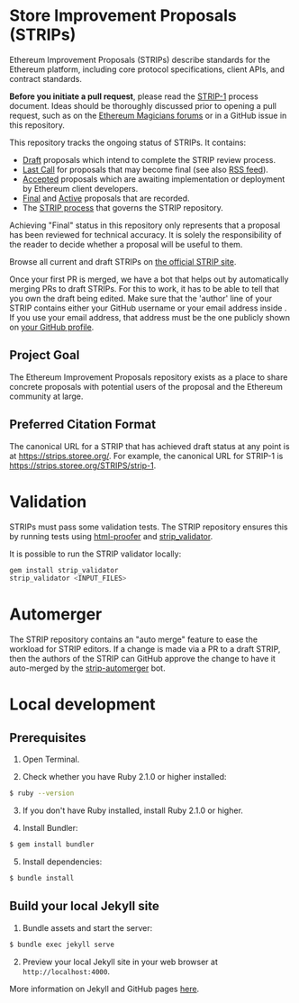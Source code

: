 # Store Improvement Proposals (STRIPs)

Ethereum Improvement Proposals (STRIPs) describe standards for the Ethereum platform, including core protocol specifications, client APIs, and contract standards.

**Before you initiate a pull request**, please read the [STRIP-1](https://strips.storee.org/STRIPS/strip-1) process document. Ideas should be thoroughly discussed prior to opening a pull request, such as on the [Ethereum Magicians forums](https://storee-magicians.org) or in a GitHub issue in this repository.

This repository tracks the ongoing status of STRIPs. It contains:

- [Draft](https://strips.storee.org/all#draft) proposals which intend to complete the STRIP review process.
- [Last Call](https://strips.storee.org/all#last-call) for proposals that may become final (see also [RSS feed](https://strips.storee.org/last-call.xml)).
- [Accepted](https://strips.storee.org/all#accepted) proposals which are awaiting implementation or deployment by Ethereum client developers.
- [Final](https://strips.storee.org/all#final) and [Active](https://strips.storee.org/all#active) proposals that are recorded.
- The [STRIP process](./STRIPS/strip-1.md#strip-work-flow) that governs the STRIP repository.

Achieving "Final" status in this repository only represents that a proposal has been reviewed for technical accuracy. It is solely the responsibility of the reader to decide whether a proposal will be useful to them.

Browse all current and draft STRIPs on [the official STRIP site](https://strips.storee.org/).

Once your first PR is merged, we have a bot that helps out by automatically merging PRs to draft STRIPs. For this to work, it has to be able to tell that you own the draft being edited. Make sure that the 'author' line of your STRIP contains either your GitHub username or your email address inside <triangular brackets>. If you use your email address, that address must be the one publicly shown on [your GitHub profile](https://github.com/settings/profile).

## Project Goal

The Ethereum Improvement Proposals repository exists as a place to share concrete proposals with potential users of the proposal and the Ethereum community at large.

## Preferred Citation Format

The canonical URL for a STRIP that has achieved draft status at any point is at https://strips.storee.org/. For example, the canonical URL for STRIP-1 is https://strips.storee.org/STRIPS/strip-1.

# Validation

STRIPs must pass some validation tests.  The STRIP repository ensures this by running tests using [html-proofer](https://rubygems.org/gems/html-proofer) and [strip_validator](https://rubygems.org/gems/strip_validator).

It is possible to run the STRIP validator locally:
```sh
gem install strip_validator
strip_validator <INPUT_FILES>
```

# Automerger

The STRIP repository contains an "auto merge" feature to ease the workload for STRIP editors.  If a change is made via a PR to a draft STRIP, then the authors of the STRIP can GitHub approve the change to have it auto-merged by the [strip-automerger](https://github.com/strip-automerger/automerger) bot.

# Local development

## Prerequisites

1. Open Terminal.

2. Check whether you have Ruby 2.1.0 or higher installed:

```sh
$ ruby --version
```

3. If you don't have Ruby installed, install Ruby 2.1.0 or higher.

4. Install Bundler:

```sh
$ gem install bundler
```

5. Install dependencies:

```sh
$ bundle install
```

## Build your local Jekyll site

1. Bundle assets and start the server:

```sh
$ bundle exec jekyll serve
```

2. Preview your local Jekyll site in your web browser at `http://localhost:4000`.

More information on Jekyll and GitHub pages [here](https://help.github.com/en/enterprise/2.14/user/articles/setting-up-your-github-pages-site-locally-with-jekyll).
